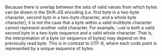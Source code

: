 Because there is overlap between the sets of valid values from which bytes can be drawn in the Shift-JIS encoding (i.e. first byte in a two-byte character, second byte in a two-byte character, and a whole byte character), it is not the case that a byte within a valid multibyte character cannot represent another valid character.  For example, `\x40` is both a valid second byte in a two-byte sequence and a valid whole character.  That is, the interpretation of a byte (or sequence of bytes) may depend on the previously read byte.  This is in contrast to UTF-8, where each code point is represented by a unique sequence of bytes.
